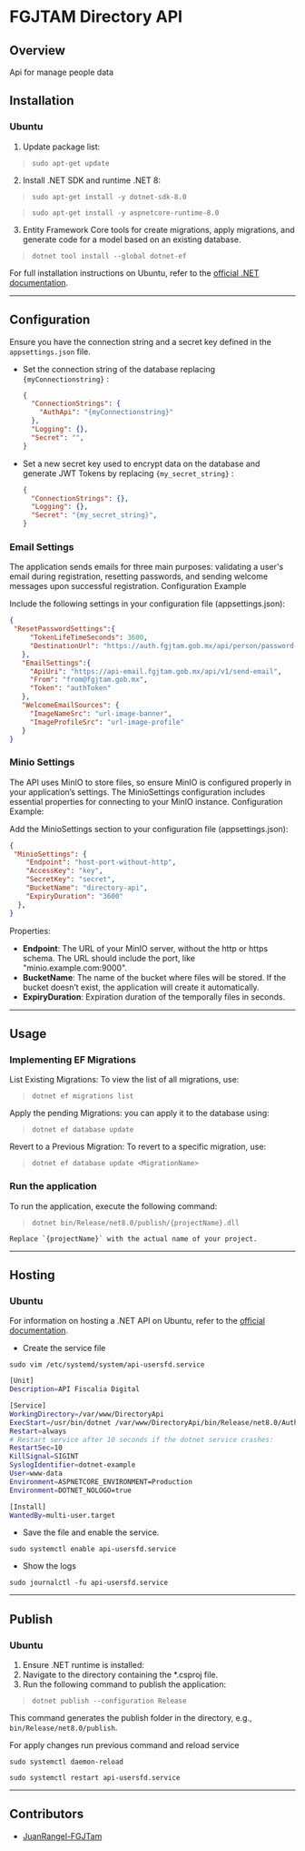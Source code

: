 # FGJTAM Directory API

## Overview
Api for manage people data

## Installation

### Ubuntu
1. Update package list:
> `sudo apt-get update`

2. Install .NET SDK and runtime .NET 8:

> `sudo apt-get install -y dotnet-sdk-8.0`

> `sudo apt-get install -y aspnetcore-runtime-8.0`

3. Entity Framework Core tools for create migrations, apply migrations, and generate code for a model based on an existing database. 

> `dotnet tool install --global dotnet-ef`


For full installation instructions on Ubuntu, refer to the [official .NET documentation](https://learn.microsoft.com/en-us/dotnet/core/install/linux-ubuntu-2204).

---
## Configuration

Ensure you have the connection string and a secret key defined in the `appsettings.json` file.


- Set the connection string of the database replacing `{myConnectionstring}` :
    ```json
    {
      "ConnectionStrings": {
        "AuthApi": "{myConnectionstring}"
      },
      "Logging": {},    
      "Secret": "",
    }
    ```

- Set a new secret key used to encrypt data on the database and generate JWT Tokens by replacing `{my_secret_string}` :
    ```json
    {
      "ConnectionStrings": {},
      "Logging": {},    
      "Secret": "{my_secret_string}",
    }
    ```
    
### Email Settings
The application sends emails for three main purposes: validating a user's email during registration, resetting passwords, and sending welcome messages upon successful registration.
Configuration Example

Include the following settings in your configuration file (appsettings.json):
```json
{
 "ResetPasswordSettings":{
     "TokenLifeTimeSeconds": 3600,
     "DestinationUrl": "https://auth.fgjtam.gob.mx/api/person/password-reset"
   },
   "EmailSettings":{
     "ApiUri": "https://api-email.fgjtam.gob.mx/api/v1/send-email",
     "From": "from@fgjtam.gob.mx",
     "Token": "authToken"
   },
   "WelcomeEmailSources": {
     "ImageNameSrc": "url-image-banner",
     "ImageProfileSrc": "url-image-profile"
   }
}
```

### Minio Settings
The API uses MinIO to store files, so ensure MinIO is configured properly in your application’s settings. The MinioSettings configuration includes essential properties for connecting to your MinIO instance.
Configuration Example:

Add the MinioSettings section to your configuration file (appsettings.json):
```json
{
 "MinioSettings": {
    "Endpoint": "host-port-without-http",
    "AccessKey": "key",
    "SecretKey": "secret",
    "BucketName": "directory-api",
    "ExpiryDuration": "3600"
  },
}
```
Properties:
 - **Endpoint**: The URL of your MinIO server, without the http or https schema. The URL should include the port, like "minio.example.com:9000".
 - **BucketName**: The name of the bucket where files will be stored.  If the bucket doesn’t exist, the application will create it automatically.
 - **ExpiryDuration**: Expiration duration of the temporally files in seconds.

---
## Usage

### Implementing EF Migrations
  List Existing Migrations: To view the list of all migrations, use:
  > `dotnet ef migrations list`

  Apply the pending Migrations: you can apply it to the database using:
  > `dotnet ef database update`

  Revert to a Previous Migration: To revert to a specific migration, use:
  > `dotnet ef database update <MigrationName>`

### Run the application

To run the application, execute the following command:
> `dotnet bin/Release/net8.0/publish/{projectName}.dll`

    Replace `{projectName}` with the actual name of your project.

---
## Hosting

### Ubuntu
For information on hosting a .NET API on Ubuntu, refer to the [official documentation](https://learn.microsoft.com/en-us/aspnet/core/host-and-deploy/linux-nginx?view=aspnetcore-8.0&tabs=linux-ubuntu).

- Create the service file

`sudo vim /etc/systemd/system/api-usersfd.service`

```bash
[Unit]
Description=API Fiscalia Digital

[Service]
WorkingDirectory=/var/www/DirectoryApi
ExecStart=/usr/bin/dotnet /var/www/DirectoryApi/bin/Release/net8.0/AuthApi.dll
Restart=always
# Restart service after 10 seconds if the dotnet service crashes:
RestartSec=10
KillSignal=SIGINT
SyslogIdentifier=dotnet-example
User=www-data
Environment=ASPNETCORE_ENVIRONMENT=Production
Environment=DOTNET_NOLOGO=true

[Install]
WantedBy=multi-user.target
```

- Save the file and enable the service.

`sudo systemctl enable api-usersfd.service`

- Show the logs

`sudo journalctl -fu api-usersfd.service`

---
## Publish

### Ubuntu
1. Ensure .NET runtime is installed:
2. Navigate to the directory containing the *.csproj file.
3. Run the following command to publish the application:

> `dotnet publish --configuration Release`

This command generates the publish folder in the directory, e.g., `bin/Release/net8.0/publish`.

For apply changes run previous command and reload service

`sudo systemctl daemon-reload`

`sudo systemctl restart api-usersfd.service`


---
## Contributors

- [JuanRangel-FGJTam](https://github.com/JuanRangel-FGJTam)
